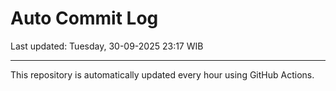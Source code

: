 # Auto Commit Log

Last updated: Tuesday, 30-09-2025 23:17 WIB

---

This repository is automatically updated every hour using GitHub Actions.
